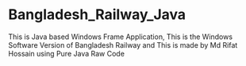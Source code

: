 # Bangladesh_Railway_Java
This is Java based Windows Frame Application, This is the Windows Software Version of Bangladesh Railway and This is made by Md Rifat Hossain using Pure Java Raw Code
